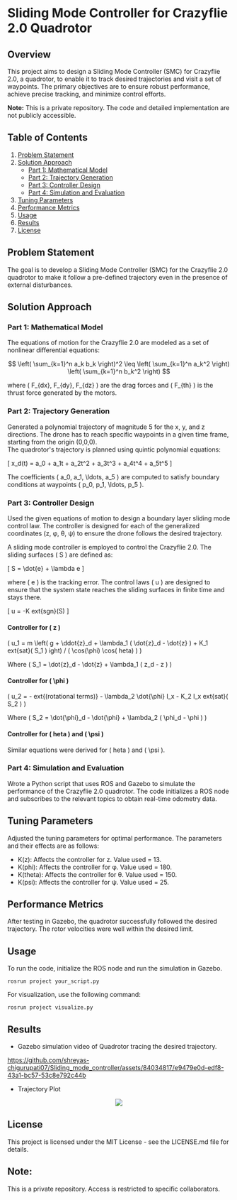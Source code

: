 
# Sliding Mode Controller for Crazyflie 2.0 Quadrotor

## Overview

This project aims to design a Sliding Mode Controller (SMC) for Crazyflie 2.0, a quadrotor, to enable it to track desired trajectories and visit a set of waypoints. The primary objectives are to ensure robust performance, achieve precise tracking, and minimize control efforts.

**Note:** This is a private repository. The code and detailed implementation are not publicly accessible.

## Table of Contents

1. [Problem Statement](#problem-statement)
2. [Solution Approach](#solution-approach)
    - [Part 1: Mathematical Model](#part-1-mathematical-model)
    - [Part 2: Trajectory Generation](#part-2-trajectory-generation)
    - [Part 3: Controller Design](#part-3-controller-design)
    - [Part 4: Simulation and Evaluation](#part-4-simulation-and-evaluation)
4. [Tuning Parameters](#tuning-parameters)
5. [Performance Metrics](#performance-metrics)
6. [Usage](#usage)
7. [Results](#results)
8. [License](#license)

## Problem Statement

The goal is to develop a Sliding Mode Controller (SMC) for the Crazyflie 2.0 quadrotor to make it follow a pre-defined trajectory even in the presence of external disturbances.

## Solution Approach

### Part 1: Mathematical Model
The equations of motion for the Crazyflie 2.0 are modeled as a set of nonlinear differential equations:
```math

\left( \sum_{k=1}^n a_k b_k \right)^2 \leq \left( \sum_{k=1}^n a_k^2 \right) \left( \sum_{k=1}^n b_k^2 \right)

```
where \( F_{dx}, F_{dy}, F_{dz} \) are the drag forces and \( F_{th} \) is the thrust force generated by the motors.

### Part 2: Trajectory Generation

Generated a polynomial trajectory of magnitude 5 for the x, y, and z directions. The drone has to reach specific waypoints in a given time frame, starting from the origin (0,0,0).<br>
The quadrotor's trajectory is planned using quintic polynomial equations:

\[ x_d(t) = a_0 + a_1t + a_2t^2 + a_3t^3 + a_4t^4 + a_5t^5 \]

The coefficients \( a_0, a_1, \ldots, a_5 \) are computed to satisfy boundary conditions at waypoints \( p_0, p_1, \ldots, p_5 \).
### Part 3: Controller Design

Used the given equations of motion to design a boundary layer sliding mode control law. The controller is designed for each of the generalized coordinates (z, φ, θ, ψ) to ensure the drone follows the desired trajectory.<br>

A sliding mode controller is employed to control the Crazyflie 2.0. The sliding surfaces \( S \) are defined as:

\[ S = \dot{e} + \lambda e \]

where \( e \) is the tracking error. The control laws \( u \) are designed to ensure that the system state reaches the sliding surfaces in finite time and stays there.

\[ u = -K 	ext{sgn}(S) \]

#### Controller for \( z \)

\(
u_1 = m \left( g + \ddot{z}_d + \lambda_1 ( \dot{z}_d - \dot{z} ) + K_1     ext{sat}( S_1 ) 
ight) / ( \cos(\phi) \cos(    heta) )
\)

Where \( S_1 = \dot{z}_d - \dot{z} + \lambda_1 ( z_d - z ) \)

#### Controller for \( \phi \)

\(
u_2 = -     ext{(rotational terms)} - \lambda_2 \dot{\phi} I_x - K_2 I_x     ext{sat}( S_2 )
\)

Where \( S_2 = \dot{\phi}_d - \dot{\phi} + \lambda_2 ( \phi_d - \phi ) \)

#### Controller for \(     heta \) and \( \psi \)

Similar equations were derived for \(     heta \) and \( \psi \).

### Part 4: Simulation and Evaluation

Wrote a Python script that uses ROS and Gazebo to simulate the performance of the Crazyflie 2.0 quadrotor. The code initializes a ROS node and subscribes to the relevant topics to obtain real-time odometry data.

## Tuning Parameters

Adjusted the tuning parameters for optimal performance. The parameters and their effects are as follows:

- K(z): Affects the controller for z. Value used = 13.
- K(phi): Affects the controller for φ. Value used = 180.
- K(theta): Affects the controller for θ. Value used = 150.
- K(psi): Affects the controller for ψ. Value used = 25.

## Performance Metrics

After testing in Gazebo, the quadrotor successfully followed the desired trajectory. The rotor velocities were well within the desired limit.

## Usage

To run the code, initialize the ROS node and run the simulation in Gazebo.

```
rosrun project your_script.py
```

For visualization, use the following command:

```
rosrun project visualize.py
```

## Results
* Gazebo simulation video of Quadrotor tracing the desired trajectory.  




https://github.com/shreyas-chigurupati07/Sliding_mode_controller/assets/84034817/e9479e0d-edf8-43a1-bc57-53c8e792c44b




* Trajectory Plot<br>

<p align="center">
    <img src="https://github.com/shreyas-chigurupati07/Sliding_mode_controller/assets/84034817/1946558a-0bcc-49ad-ae35-c20afc0bd5f0" />
</p>







## License
This project is licensed under the MIT License - see the LICENSE.md file for details.


## Note:
This is a private repository. Access is restricted to specific collaborators.

